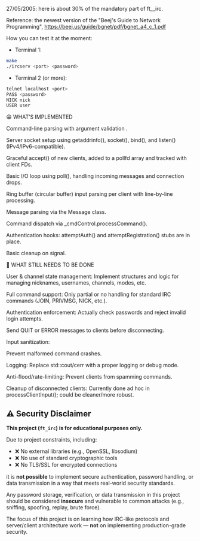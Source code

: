 27/05/2005: here is about 30% of the mandatory part of ft__irc.

Reference: the newest version of the "Beej's Guide to Network Programming", https://beej.us/guide/bgnet/pdf/bgnet_a4_c_1.pdf

How you can test it at the moment:
* Terminal 1:
```bash
make
./ircserv <port> <password>
```
* Terminal 2 (or more):
```bash
telnet localhost <port>
PASS <password>
NICK nick
USER user
```

😁️  WHAT’S IMPLEMENTED

Command-line parsing with argument validation <port> <password>.

Server socket setup using getaddrinfo(), socket(), bind(), and listen() (IPv4/IPv6-compatible).

Graceful accept() of new clients, added to a pollfd array and tracked with client FDs.

Basic I/O loop using poll(), handling incoming messages and connection drops.

Ring buffer (circular buffer) input parsing per client with line-by-line processing.

Message parsing via the Message class.

Command dispatch via _cmdControl.processCommand().

Authentication hooks: attemptAuth() and attemptRegistration() stubs are in place.

Basic cleanup on signal.


🤔️  WHAT STILL NEEDS TO BE DONE

User & channel state management: Implement structures and logic for managing nicknames, usernames, channels, modes, etc.

Full command support: Only partial or no handling for standard IRC commands (JOIN, PRIVMSG, NICK, etc.).

Authentication enforcement: Actually check passwords and reject invalid login attempts.

Send QUIT or ERROR messages to clients before disconnecting.

Input sanitization:

Prevent malformed command crashes.

Logging: Replace std::cout/cerr with a proper logging or debug mode.

Anti-flood/rate-limiting: Prevent clients from spamming commands.

Cleanup of disconnected clients: Currently done ad hoc in processClientInput(); could be cleaner/more robust.


## ⚠️ Security Disclaimer

**This project (`ft_irc`) is for educational purposes only.**

Due to project constraints, including:

- ❌ No external libraries (e.g., OpenSSL, libsodium)
- ❌ No use of standard cryptographic tools
- ❌ No TLS/SSL for encrypted connections

it is **not possible** to implement secure authentication, password handling, or data transmission in a way that meets real-world security standards.

Any password storage, verification, or data transmission in this project should be considered **insecure** and vulnerable to common attacks (e.g., sniffing, spoofing, replay, brute force).

The focus of this project is on learning how IRC-like protocols and server/client architecture work — **not** on implementing production-grade security.

